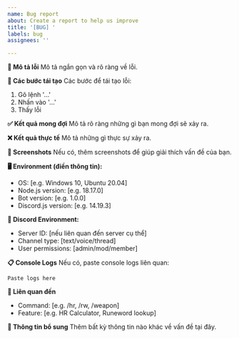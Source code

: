 ```yaml
---
name: Bug report
about: Create a report to help us improve
title: '[BUG] '
labels: bug
assignees: ''

---
```


**🐛 Mô tả lỗi**
Mô tả ngắn gọn và rõ ràng về lỗi.

**🔄 Các bước tái tạo**
Các bước để tái tạo lỗi:
1. Gõ lệnh '...'
2. Nhấn vào '...'
3. Thấy lỗi

**✅ Kết quả mong đợi**
Mô tả rõ ràng những gì bạn mong đợi sẽ xảy ra.

**❌ Kết quả thực tế**
Mô tả những gì thực sự xảy ra.

**📸 Screenshots**
Nếu có, thêm screenshots để giúp giải thích vấn đề của bạn.

**🖥️ Environment (điền thông tin):**
 - OS: [e.g. Windows 10, Ubuntu 20.04]
 - Node.js version: [e.g. 18.17.0]
 - Bot version: [e.g. 1.0.0]
 - Discord.js version: [e.g. 14.19.3]

**📱 Discord Environment:**
 - Server ID: [nếu liên quan đến server cụ thể]
 - Channel type: [text/voice/thread]
 - User permissions: [admin/mod/member]

**📋 Console Logs**
Nếu có, paste console logs liên quan:
```
Paste logs here
```

**🔗 Liên quan đến**
- Command: [e.g. /hr, /rw, /weapon]
- Feature: [e.g. HR Calculator, Runeword lookup]

**📝 Thông tin bổ sung**
Thêm bất kỳ thông tin nào khác về vấn đề tại đây.
